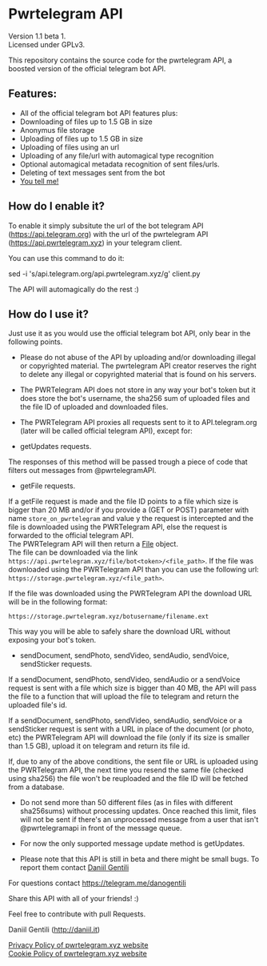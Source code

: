 # Pwrtelegram API
Version 1.1 beta 1.  
Licensed under GPLv3.  

This repository contains the source code for the pwrtelegram API, a boosted version of the official telegram bot API.

## Features:  

* All of the official telegram bot API features plus:  
* Downloading of files up to 1.5 GB in size  
* Anonymus file storage 
* Uploading of files up to 1.5 GB in size  
* Uploading of files using an url
* Uploading of any file/url with automagical type recognition  
* Optional automagical metadata recognition of sent files/urls.  
* Deleting of text messages sent from the bot  
* [You tell me!](https://telegram.me/danogentili)  

## How do I enable it?  

To enable it simply subsitute the url of the bot telegram API (https://api.telegram.org) with the url of the pwrtelegram API (https://api.pwrtelegram.xyz) in your telegram client.

You can use this command to do it:

sed -i 's/api\.telegram\.org/api\.pwrtelegram\.xyz/g' client.py

The API will automagically do the rest :)  


## How do I use it?

Just use it as you would use the official telegram bot API, only bear in the following points.

* Please do not abuse of the API by uploading and/or downloading illegal or copyrighted material. The pwrtelegram API creator reserves the right to delete any illegal or copyrighted material that is found on his servers.  

* The PWRTelegram API does not store in any way your bot's token but it does store the bot's username, the sha256 sum of uploaded files and the file ID of uploaded and downloaded files.

* The PWRTelegram API proxies all requests sent to it to API.telegram.org (later will be called official telegram API), except for:

 * getUpdates requests.

The responses of this method will be passed trough a piece of code that filters out messages from @pwrtelegramAPI.

 * getFile requests.

If a getFile request is made and the file ID points to a file which size is bigger than 20 MB and/or if you provide a (GET or POST) parameter with name ```store_on_pwrtelegram``` and value y the request is intercepted and the file is downloaded using the PWRTelegram API, else the request is forwarded to the official telegram API.  
The PWRTelegram API will then return a [File](https://core.telegram.org/bots/API#file) object.   
The file can be downloaded via the link ```https://api.pwrtelegram.xyz/file/bot<token>/<file_path>```. If the file was downloaded using the PWRTelegram API than you can use the following url: ```https://storage.pwrtelegram.xyz/<file_path>```.

If the file was downloaded using the PWRTelegram API the download URL will be in the following format:  
```
https://storage.pwrtelegram.xyz/botusername/filename.ext
```  
This way you will be able to safely share the download URL without exposing your bot's token.  

 * sendDocument, sendPhoto, sendVideo, sendAudio, sendVoice, sendSticker requests.  

If a sendDocument, sendPhoto, sendVideo, sendAudio or a sendVoice request is sent with a file which size is bigger than 40 MB, the API will pass the file to a function that will upload the file to telegram and return the uploaded file's id.  

If a sendDocument, sendPhoto, sendVideo, sendAudio, sendVoice or a sendSticker request is sent with a URL in place of the document (or photo, etc) the PWRTelegram API will download the file (only if its size is smaller than 1.5 GB), upload it on telegram and return its file id.  

If, due to any of the above conditions, the sent file or URL is uploaded using the PWRTelegram API, the next time you resend the same file (checked using sha256) the file won't be reuploaded and the file ID will be fetched from a database.

* Do not send more than 50 different files (as in files with different sha256sums) without processing updates. Once reached this limit, files will not be sent if there's an unprocessed message from a user that isn't @pwrtelegramapi in front of the message queue.  

* For now the only supported message update method is getUpdates.  

* Please note that this API is still in beta and there might be small bugs. To report them contact [Daniil Gentili](https://telegram.me/danogentili)  

For questions contact https://telegram.me/danogentili

Share this API with all of your friends! :) 

Feel free to contribute with pull Requests.  


Daniil Gentili (http://daniil.it)




[Privacy Policy of pwrtelegram.xyz website](http://privacypolicies.com/privacy/view/Yv8dZc)  
[Cookie Policy of pwrtelegram.xyz website](https://cookie.daniil.it/?w=pwrtelegram)
